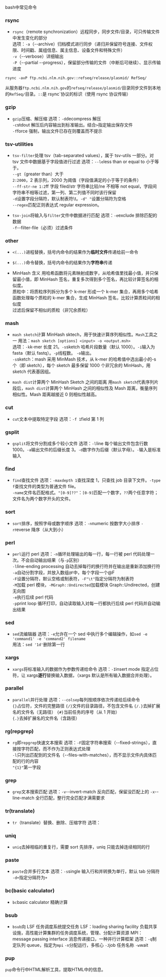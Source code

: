 bash中常见命令

### rsync

- `rsync`（remote synchronization）远程同步，同步文件/目录，可只传输文件中发生变化的部分  
选项：`-a`（--archive）归档模式进行同步（递归并保留符号连接、文件权限、时间戳、属组信息、属主信息、设备文件和特殊文件）  
  `-v`（--verbose）详细输出  
  `-P`（--partial --progress），保留部分传输的文件（中断后可继续）、显示传输进度  
```shell
rsync -avP ftp.ncbi.nlm.nih.gov::refseq/release/plasmid/ RefSeq/
```
  从服务器`ftp.ncbi.nlm.nih.gov`的`refseq/release/plasmid/`目录同步文件到本地的`RefSeq/`目录。`::`是 rsync`协议的标识（使用 rsync 协议传输）

### gzip

- `gzip`压缩、解压缩
  选项：`-d`decompress 解压  
   `-c`stdout 解压后内容输出到标准输出。结合`>`指定输出保存文件  
   `-f`force 强制，输出文件已存在则覆盖而不提示

### tsv-utilities

- `tsv-filter`处理 tsv（tab-separated values），属于 tsv-utils 一部分。对 tsv 文件中数据基于字段值进行过滤
  选项：`--le`less than or equal to 小于等于。  
   `--gt`（greater than）大于  
   `2:2000`，2 表示列，2000 为阈值（字段值满足的小于等于的条件）  
   `--ff-str-ne 1:2`ff 字段 filed/str 字符串比较/ne 不相等 not equal，字段间字符串不相等过滤，第一列、第二列值不同时该行保留  
   `-d`设置字段分隔符，默认制表符\t。`-d" "`设置分隔符为空格  
   `--regex`匹配正则表达式 regular expression。

- `tsv-join`将输入与`filter`文件中数据进行匹配
  选项：`-e`exclude 排除匹配的数据  
   `-f`--filter-file（必须）过滤条件

### other

- `<(...)`进程替换，括号内命令的结果作为**临时文件**传递给前一命令
- `$(...)`命令替换，括号内命令的结果作为**字符串**传递

- MinHash 含义
  用哈希函数将元素映射成数字，从哈希值里找最小值，并只保留最小值，即 MinHash 签名，重复多次得到多个签名，再比较计算签名的相似度。  
  质粒中：将质粒序列拆分为多个 k-mer 形成一个 k-mer 集合，再用多个哈希函数处理每个质粒的 k-mer 集合，生成 MinHash 签名，比较计算质粒间的相似度  
  过滤后保留不相似的质粒（非冗余质粒）

### mash

- `mash sketch`计算 MinHash sktech，用于快速计算序列相似性。`Mash`工具之一
  用法：`mash sketch [options] <input> -o <output.msh>`  
  选项：`-k`k-mer 长度 21。`-s`sketch 哈希片段数量（默认 1000）。`-i`输入为 fasta（默认 fastq）。`-p`线程数。 `-o`输出。  
  `-s`sketch：mash 采用 MinMash 技术，从 k-mer 的哈希值中选出最小的-s 个（即 sketch），每个 sketch 最多保留 1000 个非冗余的 MinHash，用 sketch 代表基因组。

- `mash dist`计算两个 MinHash Sketch 之间的距离
  用`mash sketch`代表序列片段后，`mash dist`计算两个 MinHash 之间的相似性及 Mash 距离，衡量序列相似性。Mash 距离越接近 0 则相似性越高。

### cut

- `cut`文本中提取特定字段
  选项：`-f 1`field 第 1 列

### gsplit

- `gsplit`将文件分割成多个较小文件
  选项：`-l`line 每个输出文件包含行数 1000。`-a`输出文件的后缀长度 3。`-d`数字作为后缀（默认字母）。`-`输入是标准输入

### find

- `find`查找文件
  选项：`-maxdepth 1`查找深度 1，只查找 job 目录下文件。`-type f`查找文件的类型为普通文件 file。  
   `-name`文件名匹配格式。`"[0-9]??"`：`[0-9]`匹配一个数字，`??`两个任意字符；文件名为两个数字开头的文件。

### sort

- `sort`排序，按照字母或数字顺序
  选项：`-n`numeric 按数字大小排序
  `-r`reverse 降序（从大到小）

### perl

- `perl`运行 perl
  选项：`-n`循环处理输出的每一行，每一行被 perl 代码处理一次。不会自动输出结果（与`-p`区别）  
   `-l`line-ending processing 自动去掉每行的换行符并在输出是重新添加换行符  
   `-a`自动分割字段，并放入数组`@F`中，每个字段一个@F  
   `-F`设置分隔符，默认空格或制表符，`-F"\t"`指定分隔符为制表符  
   `-M`加载 perl 模块，`-MGraph::Undirected`加载模块 Graph::Undirected，创建无向图  
   `-e`执行后续 perl 代码  
   `-p`print loop 循环打印，自动读取输入对每一行都执行后续 perl 代码并自动输出结果

### sed

- `sed`流编辑器
  选项：`-e`允许在一个 sed 中执行多个编辑操作，如`sed -e 'command1' -e 'command2' filename`  
  用法：`sed '1d'`删除第一行

### xargs

- `xargs`将标准输入的数据作为参数传递给命令
  选项：`-I`insert mode 指定占位符，让 xargs**逐行**替换输入数据，（xargs 默认是所有输入数据合并处理）。

### parallel

- `parallel`并行处理
  选项：`--colsep`每列按顺序依次传递给后续命令  
   `{}`占位符，文件的完整路径
  `{/}`文件的目录路径，不包含文件名
  `{/.}`去掉扩展名的文件名（无路径）
  `{#}`当前任务的序号（从 1 开始）  
   `{.}`去掉扩展名的文件名（含路径）

### rg(repgrep)

- `rg`即`repgrep`快速文本搜索
  选项：`-F`固定字符串搜索（--fixed-strings），直接按字符匹配，而不作为正则表达式处理  
   `-l`只列出匹配到的文件名（--files-with-matches），而不显示文件内具体匹配的行的内容  
   `"{1}"`第一字段

### grep

- `grep`文本搜索匹配
  选项：`-v`--invert-match 反向匹配，保留没匹配上的
  `-x`--line-match 全行匹配，整行完全匹配才满需要求

### tr(translate)

- `tr`（translate）替换、删除、压缩字符
  选项：

### uniq

- `uniq`去掉相临的重复行，需要 sort 先排序，uniq 只能去掉连续相同的行

### paste

- `paste`合并多行文本
  选项：`-s`single 输入行和并转换为单行，默认 tab 分隔符
  `-d+`指定分隔符为`+`

### bc(basic calculator)

- `bc`basic calculator 精确计算

### bsub

- `bsub`向 LSF 任务调度系统提交任务
  LSF：loading sharing facility 负载共享设施，高性能计算集群的任务调度系统，管理、分配计算资源
  MPI：message passing interface 消息传递接口，一种并行计算框架
  选项：`-q`制定队列 queue，指定为`mpi`
  `-n`分配运行，多核心
  `-J`job 任务名称
  `-w`wait

### pup

`pup`命令行中HTML解析工具，提取HTML中的信息。    

